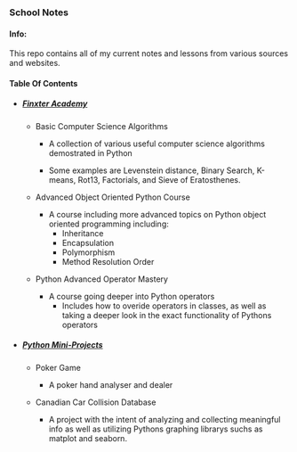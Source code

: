 ### School Notes

#### Info:
This repo contains all of my current notes and lessons from various sources and websites.

#### Table Of Contents

* ##### [Finxter Academy](https://github.com/RSA000/School-Notes/tree/main/Finxter%20Academy)
    * Basic Computer Science Algorithms
        
        * A collection of various useful computer science algorithms demostrated in Python
       
        * Some examples are Levenstein distance, Binary Search, K-means, Rot13, Factorials, and Sieve of Eratosthenes.
    
    * Advanced Object Oriented Python Course
       
        * A course including more advanced topics on Python object oriented programming including:
            * Inheritance
            * Encapsulation
            * Polymorphism
            * Method Resolution Order

    * Python Advanced Operator Mastery

        * A course going deeper into Python operators
            * Includes how to overide operators in classes, as well as taking a deeper look in the exact functionality of Pythons operators

* ##### [Python Mini-Projects](https://github.com/RSA000/School-Notes/tree/main/Python_Mini_Projects)
    * Poker Game
     
        * A poker hand analyser and dealer

    * Canadian Car Collision Database
        * A project with the intent of analyzing and collecting meaningful info as well as utilizing Pythons graphing librarys suchs as matplot and seaborn.

    
    
